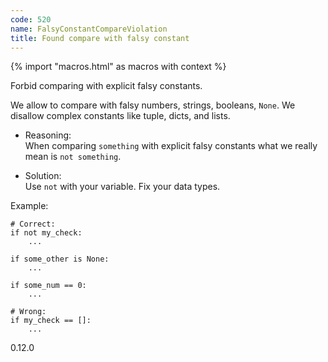 ```yaml
---
code: 520
name: FalsyConstantCompareViolation
title: Found compare with falsy constant
---
```


{% import "macros.html" as macros with context %}

Forbid comparing with explicit falsy constants.

We allow to compare with falsy numbers, strings, booleans, `None`. We
disallow complex constants like tuple, dicts, and lists.

  - Reasoning:  
    When comparing `something` with explicit falsy constants what we
    really mean is `not something`.

  - Solution:  
    Use `not` with your variable. Fix your data types.

Example:

    # Correct:
    if not my_check:
        ...
    
    if some_other is None:
        ...
    
    if some_num == 0:
        ...
    
    # Wrong:
    if my_check == []:
        ...

<div class="versionadded">

0.12.0

</div>